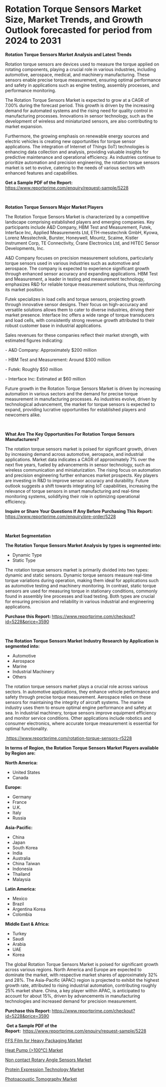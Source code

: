 <p><h1>Rotation Torque Sensors Market Size, Market Trends, and Growth Outlook forecasted for period from 2024 to 2031</h1></p><p><strong>Rotation Torque Sensors Market Analysis and Latest Trends</strong></p>
<p><p>Rotation torque sensors are devices used to measure the torque applied on rotating components, playing a crucial role in various industries, including automotive, aerospace, medical, and machinery manufacturing. These sensors enable precise torque measurement, ensuring optimal performance and safety in applications such as engine testing, assembly processes, and performance monitoring.</p><p>The Rotation Torque Sensors Market is expected to grow at a CAGR of 7.00% during the forecast period. This growth is driven by the increasing demand for automated systems and the rising need for quality control in manufacturing processes. Innovations in sensor technology, such as the development of wireless and miniaturized sensors, are also contributing to market expansion. </p><p>Furthermore, the growing emphasis on renewable energy sources and electric vehicles is creating new opportunities for torque sensor applications. The integration of Internet of Things (IoT) technologies is enhancing data collection and analysis, providing valuable insights for predictive maintenance and operational efficiency. As industries continue to prioritize automation and precision engineering, the rotation torque sensors market is set to evolve, catering to the needs of various sectors with enhanced features and capabilities.</p></p>
<p><strong>Get a Sample PDF of the Report:&nbsp;</strong> <a href="https://www.reportprime.com/enquiry/request-sample/5228">https://www.reportprime.com/enquiry/request-sample/5228</a></p>
<p>&nbsp;</p>
<p><strong>Rotation Torque Sensors Major Market Players</strong></p>
<p><p>The Rotation Torque Sensors Market is characterized by a competitive landscape comprising established players and emerging companies. Key participants include A&D Company, HBM Test and Measurement, Futek, Interface Inc, Applied Measurements Ltd, ETH-messtechnik GmbH, Kyowa, Lorenz Messtechnik, Burster, Honeywell, Mountz, Scaime, Kistler Instrument Corp, TE Connectivity, Crane Electronics Ltd, and HITEC Sensor Developments, Inc.</p><p>A&D Company focuses on precision measurement solutions, particularly torque sensors used in various industries such as automotive and aerospace. The company is expected to experience significant growth through enhanced sensor accuracy and expanding applications. HBM Test and Measurement, a leader in testing and measurement technology, emphasizes R&D for reliable torque measurement solutions, thus reinforcing its market position.</p><p>Futek specializes in load cells and torque sensors, projecting growth through innovative sensor designs. Their focus on high-accuracy and versatile solutions allows them to cater to diverse industries, driving their market presence. Interface Inc offers a wide range of torque transducers and load cells, with consistently strong revenue growth attributed to their robust customer base in industrial applications.</p><p>Sales revenues for these companies reflect their market strength, with estimated figures indicating:</p><p>- A&D Company: Approximately $200 million</p><p>- HBM Test and Measurement: Around $300 million</p><p>- Futek: Roughly $50 million</p><p>- Interface Inc: Estimated at $60 million</p><p>Future growth in the Rotation Torque Sensors Market is driven by increasing automation in various sectors and the demand for precise torque measurement in manufacturing processes. As industries evolve, driven by technological advancement, the market for torque sensors is expected to expand, providing lucrative opportunities for established players and newcomers alike.</p></p>
<p>&nbsp;</p>
<p><strong>What Are The Key Opportunities For Rotation Torque Sensors Manufacturers?</strong></p>
<p><p>The rotation torque sensors market is poised for significant growth, driven by increasing demand across automotive, aerospace, and industrial applications. Market data indicates a CAGR of approximately 7% over the next five years, fueled by advancements in sensor technology, such as wireless communication and miniaturization. The rising focus on automation and precision engineering further enhances market prospects. Key players are investing in R&D to improve sensor accuracy and durability. Future outlook suggests a shift towards integrating IoT capabilities, increasing the relevance of torque sensors in smart manufacturing and real-time monitoring systems, solidifying their role in optimizing operational efficiency.</p></p>
<p><strong>Inquire or Share Your Questions If Any Before Purchasing This Report:</strong> <a href="https://www.reportprime.com/enquiry/pre-order/5228">https://www.reportprime.com/enquiry/pre-order/5228</a></p>
<p>&nbsp;</p>
<p><strong>Market Segmentation</strong></p>
<p><strong>The Rotation Torque Sensors Market Analysis by types is segmented into:</strong></p>
<p><ul><li>Dynamic Type</li><li>Static Type</li></ul></p>
<p><p>The rotation torque sensors market is primarily divided into two types: dynamic and static sensors. Dynamic torque sensors measure real-time torque variations during operation, making them ideal for applications such as automotive testing and machinery monitoring. In contrast, static torque sensors are used for measuring torque in stationary conditions, commonly found in assembly line processes and load testing. Both types are crucial for ensuring precision and reliability in various industrial and engineering applications.</p></p>
<p><strong>Purchase this Report:&nbsp;</strong><a href="https://www.reportprime.com/checkout?id=5228&price=3590">https://www.reportprime.com/checkout?id=5228&price=3590</a></p>
<p>&nbsp;</p>
<p><strong>The Rotation Torque Sensors Market Industry Research by Application is segmented into:</strong></p>
<p><ul><li>Automotive</li><li>Aerospace</li><li>Marine</li><li>Industrial Machinery</li><li>Others</li></ul></p>
<p><p>The rotation torque sensors market plays a crucial role across various sectors. In automotive applications, they enhance vehicle performance and safety through precise torque measurement. Aerospace relies on these sensors for maintaining the integrity of aircraft systems. The marine industry uses them to ensure optimal engine performance and safety at sea. In industrial machinery, torque sensors improve equipment efficiency and monitor service conditions. Other applications include robotics and consumer electronics, where accurate torque measurement is essential for optimal functionality.</p></p>
<p><a href="https://www.reportprime.com/rotation-torque-sensors-r5228">&nbsp;https://www.reportprime.com/rotation-torque-sensors-r5228</a></p>
<p><strong>In terms of Region, the Rotation Torque Sensors Market Players available by Region are:</strong></p>
<p>
    <p> <strong> North America: </strong>
        <ul>
            <li>United States</li>
            <li>Canada</li>
        </ul>
        </p> 
    <p> <strong> Europe: </strong>
        <ul>
            <li>Germany</li>
            <li>France</li>
            <li>U.K.</li>
            <li>Italy</li>
            <li>Russia</li>
        </ul>
        </p> 
    <p> <strong> Asia-Pacific: </strong>
        <ul>
            <li>China</li>
            <li>Japan</li>
            <li>South Korea</li>
            <li>India</li>
            <li>Australia</li>
            <li>China Taiwan</li>
            <li>Indonesia</li>
            <li>Thailand</li>
            <li>Malaysia</li>
        </ul>
        </p> 
    <p> <strong> Latin America: </strong>
        <ul>
            <li>Mexico</li>
            <li>Brazil</li>
            <li>Argentina Korea</li>
            <li>Colombia</li>
        </ul>
        </p> 
    <p> <strong> Middle East & Africa: </strong>
        <ul>
            <li>Turkey</li>
            <li>Saudi</li>
            <li>Arabia</li>
            <li>UAE</li>
            <li>Korea</li>
        </ul>
    </p>
    </p>
<p><p>The global Rotation Torque Sensors Market is poised for significant growth across various regions. North America and Europe are expected to dominate the market, with respective market shares of approximately 32% and 28%. The Asia-Pacific (APAC) region is projected to exhibit the highest growth rate, attributed to rising industrial automation, contributing roughly 25% market share. China, a key player within APAC, is anticipated to account for about 15%, driven by advancements in manufacturing technologies and increased demand for precision measurement.</p></p>
<p><strong>Purchase this Report: </strong><a href="https://www.reportprime.com/checkout?id=5228&price=3590">https://www.reportprime.com/checkout?id=5228&price=3590</a></p>
<p>&nbsp;<strong>Get a Sample PDF of the Report:&nbsp;&nbsp;</strong><a href="https://www.reportprime.com/enquiry/request-sample/5228">https://www.reportprime.com/enquiry/request-sample/5228</a></p>
<p><strong></strong></p>
<p><p><a href="https://issuu.com/reportprime-2/docs/ffs-film-for-heavy-packaging-market_c2649736e5e593">FFS Film for Heavy Packaging Market</a></p><p><a href="https://issuu.com/reportprime-2/docs/heat-pump-100-market-size-2030.pptx_027469df3815f5">Heat Pump (>100℃) Market</a></p><p><a href="https://github.com/AnnaMoreno654/Market-Research-Report-List-1/blob/main/non-contact-rotary-angle-sensors-market.md">Non contact Rotary Angle Sensors Market</a></p><p><a href="https://www.linkedin.com/pulse/protein-expression-technology-market-global-insights-m0tpc?trackingId=5n%2FC3%2Bj5TMqnVShDhvP7tA%3D%3D">Protein Expression Technology Market</a></p><p><a href="https://www.linkedin.com/pulse/photoacoustic-tomography-market-size-type-blood-oxygenation-lnkjc?trackingId=t5YYj6vHQZKnRHqww0MSlw%3D%3D">Photoacoustic Tomography Market</a></p></p>